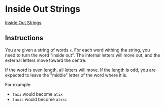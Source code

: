 # Inside Out Strings

[Inside Out Strings](https://www.codewars.com/kata/inside-out-strings/train/javascript)

## Instructions

You are given a string of words `x`. For each word withing the string, you need to turn the word "inside out". The internal letters will move out, and the external letters move toward the centre.

If the word is even length, all letters will move. If the length is odd, you are expected to leave the "middle" letter of the word where it is.

For example:

- `taxi` would become `atix`
- `taxis` would become `atxsi`
